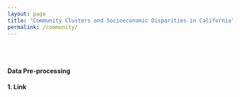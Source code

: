 ```yaml
---
layout: page
title: "Community Clusters and Socioeconomic Disparities in California"
permalink: /community/
---
```

<br><br>

#### Data Pre-processing

**1. Link** <br>
